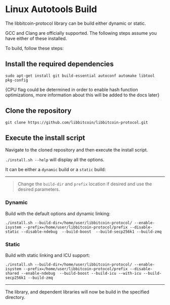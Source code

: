 # Linux Autotools Build

The libbitcoin-protocol library can be build either dynamic or static.

GCC and Clang are officially supported.
The following steps assume you have either of these installed.

To build, follow these steps:
## Install the required dependencies
```
sudo apt-get install git build-essential autoconf automake libtool pkg-config 
```

{CPU flag could be determined in order to enable hash function optimizations, more information about this will be added to the docs later}

## Clone the repository

```
git clone https://github.com/libbitcoin/libbitcoin-protocol.git
```

## Execute the install script

Navigate to the cloned repository and then execute the install script.

`./install.sh --help` will display all the options.

It can be either a `dynamic` build or a `static` build:

---

> Change the `build-dir` and `prefix` location if desired and use the desired parameters.

### Dynamic

Build with the default options and dynamic linking:
```
./install.sh --build-dir=/home/user/libbitcoin-protocol/ --enable-isystem --prefix=/home/user/libbitcoin-protocol/prefix --disable-static --disable-ndebug  --build-boost  --build-secp256k1 --build-zmq
```

### Static

Build with static linking and ICU support:
```
./install.sh --build-dir=/home/user/libbitcoin-protocol/ --enable-isystem --prefix=/home/user/libbitcoin-protocol/prefix --disable-shared --enable-ndebug  --build-boost --build-icu --with-icu --build-secp256k1 --build-zmq
```

---

The library, and dependent libraries will now be build in the specified directory.

